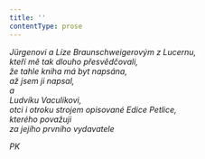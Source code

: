 ```yaml
---
title: ''
contentType: prose
---
```


_Jürgenovi a Líze Braunschweigerovým z Lucernu,  
kteří mě tak dlouho přesvědčovali,  
že tahle kniha má byt napsána,  
až jsem ji napsal,  
a  
Ludvíku Vaculíkovi,  
otci i otroku strojem opisované Edice Petlice,  
kterého považuji  
za jejího prvního vydavatele_

_PK_
